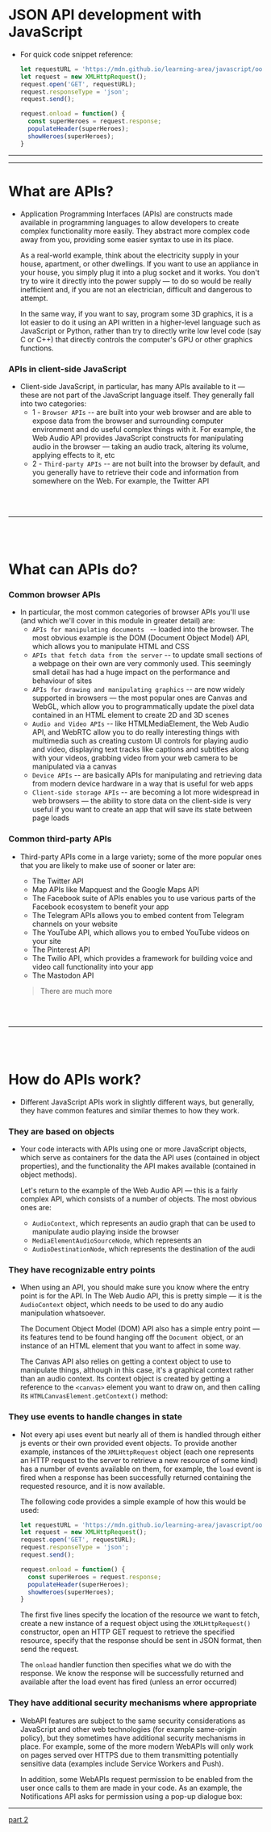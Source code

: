 # JSON API development with JavaScript

- For quick code snippet reference:
  ```js
  let requestURL = 'https://mdn.github.io/learning-area/javascript/oojs/json/superheroes.json';
  let request = new XMLHttpRequest();
  request.open('GET', requestURL);
  request.responseType = 'json';
  request.send();

  request.onload = function() {
    const superHeroes = request.response;
    populateHeader(superHeroes);
    showHeroes(superHeroes);
  }
  ```
  
---
---

# What are APIs?

- Application Programming Interfaces (APIs) are constructs made available in programming languages to allow developers to create complex functionality more easily. They abstract more complex code away from you, providing some easier syntax to use in its place.

  As a real-world example, think about the electricity supply in your house, apartment, or other dwellings. If you want to use an appliance in your house, you simply plug it into a plug socket and it works. You don't try to wire it directly into the power supply — to do so would be really inefficient and, if you are not an electrician, difficult and dangerous to attempt.
  
  In the same way, if you want to say, program some 3D graphics, it is a lot easier to do it using an API written in a higher-level language such as JavaScript or Python, rather than try to directly write low level code (say C or C++) that directly controls the computer's GPU or other graphics functions.
  
### APIs in client-side JavaScript

- Client-side JavaScript, in particular, has many APIs available to it — these are not part of the JavaScript language itself. They generally fall into two categories:
  - 1 - `Browser APIs` --  are built into your web browser and are able to expose data from the browser and surrounding computer environment and do useful complex things with it. For example, the Web Audio API provides JavaScript constructs for manipulating audio in the browser — taking an audio track, altering its volume, applying effects to it, etc
  - 2 - `Third-party APIs` -- are not built into the browser by default, and you generally have to retrieve their code and information from somewhere on the Web. For example, the Twitter API

<br>
<br>

---

<br>
<br>

# What can APIs do?

### Common browser APIs

- In particular, the most common categories of browser APIs you'll use (and which we'll cover in this module in greater detail) are:
  - `APIs for manipulating documents ` -- loaded into the browser. The most obvious example is the DOM (Document Object Model) API, which allows you to manipulate HTML and CSS 
  - `APIs that fetch data from the server` --  to update small sections of a webpage on their own are very commonly used. This seemingly small detail has had a huge impact on the performance and behaviour of sites
  - `APIs for drawing and manipulating graphics` -- are now widely supported in browsers — the most popular ones are Canvas and WebGL, which allow you to programmatically update the pixel data contained in an HTML <canvas> element to create 2D and 3D scenes
  - `Audio and Video APIs` -- like HTMLMediaElement, the Web Audio API, and WebRTC allow you to do really interesting things with multimedia such as creating custom UI controls for playing audio and video, displaying text tracks like captions and subtitles along with your videos, grabbing video from your web camera to be manipulated via a canvas 
  - `Device APIs` -- are basically APIs for manipulating and retrieving data from modern device hardware in a way that is useful for web apps
  - `Client-side storage APIs` -- are becoming a lot more widespread in web browsers — the ability to store data on the client-side is very useful if you want to create an app that will save its state between page loads 

### Common third-party APIs

- Third-party APIs come in a large variety; some of the more popular ones that you are likely to make use of sooner or later are:
  - The Twitter API
  - Map APIs like Mapquest and the Google Maps API 
  - The Facebook suite of APIs enables you to use various parts of the Facebook ecosystem to benefit your app
  - The Telegram APIs allows you to embed content from Telegram channels on your website
  - The YouTube API, which allows you to embed YouTube videos on your site
  - The Pinterest API 
  - The Twilio API, which provides a framework for building voice and video call functionality into your app
  - The Mastodon API
  
  > There are much more

<br>
<br>

---

<br>
<br>

# How do APIs work?

- Different JavaScript APIs work in slightly different ways, but generally, they have common features and similar themes to how they work.

### They are based on objects

- Your code interacts with APIs using one or more JavaScript objects, which serve as containers for the data the API uses (contained in object properties), and the functionality the API makes available (contained in object methods).

  Let's return to the example of the Web Audio API — this is a fairly complex API, which consists of a number of objects. The most obvious ones are:
  - `AudioContext`, which represents an audio graph that can be used to manipulate audio playing inside the browser
  - `MediaElementAudioSourceNode`, which represents an <audio> element containing sound you want to play
  - `AudioDestinationNode`, which represents the destination of the audi

### They have recognizable entry points

- When using an API, you should make sure you know where the entry point is for the API. In The Web Audio API, this is pretty simple — it is the `AudioContext` object, which needs to be used to do any audio manipulation whatsoever.

  The Document Object Model (DOM) API also has a simple entry point — its features tend to be found hanging off the `Document `object, or an instance of an HTML element that you want to affect in some way.
  
  The Canvas API also relies on getting a context object to use to manipulate things, although in this case, it's a graphical context rather than an audio context. Its context object is created by getting a reference to the `<canvas>` element you want to draw on, and then calling its `HTMLCanvasElement.getContext()` method:

### They use events to handle changes in state

- Not every api uses event but nearly all of them is handled through either js events or their own provided event objects. To provide another example, instances of the `XMLHttpRequest` object (each one represents an HTTP request to the server to retrieve a new resource of some kind) has a number of events available on them, for example, the `load` event is fired when a response has been successfully returned containing the requested resource, and it is now available.

  The following code provides a simple example of how this would be used:
  ```js
  let requestURL = 'https://mdn.github.io/learning-area/javascript/oojs/json/superheroes.json';
  let request = new XMLHttpRequest();
  request.open('GET', requestURL);
  request.responseType = 'json';
  request.send();

  request.onload = function() {
    const superHeroes = request.response;
    populateHeader(superHeroes);
    showHeroes(superHeroes);
  }
  ```
  The first five lines specify the location of the resource we want to fetch, create a new instance of a request object using the `XMLHttpRequest()` constructor, open an HTTP GET request to retrieve the specified resource, specify that the response should be sent in JSON format, then send the request.
  
  The `onload` handler function then specifies what we do with the response. We know the response will be successfully returned and available after the load event has fired (unless an error occurred)

### They have additional security mechanisms where appropriate

- WebAPI features are subject to the same security considerations as JavaScript and other web technologies (for example same-origin policy), but they sometimes have additional security mechanisms in place. For example, some of the more modern WebAPIs will only work on pages served over HTTPS due to them transmitting potentially sensitive data (examples include Service Workers and Push).

  In addition, some WebAPIs request permission to be enabled from the user once calls to them are made in your code. As an example, the Notifications API asks for permission using a pop-up dialogue box:

---

[part 2]()


